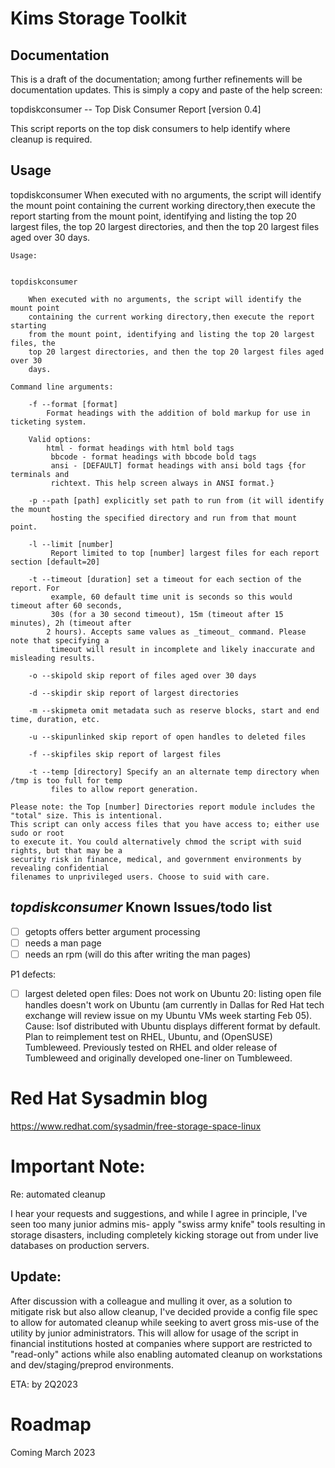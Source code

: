 # Kims Storage Toolkit

## Documentation

This is a draft of the documentation; among further refinements will be documentation updates. This is simply a copy and paste of the help screen:

topdiskconsumer  -- Top Disk Consumer Report [version 0.4]

This script reports on the top disk consumers to help identify where cleanup is required.

## Usage

topdiskconsumer
When executed with no arguments, the script will identify the mount point 
containing the current working directory,then execute the report starting 
from the mount point, identifying and listing the top 20 largest files, the 
top 20 largest directories, and then the top 20 largest files aged over 30 
days.

```
Usage:


topdiskconsumer

	When executed with no arguments, the script will identify the mount point
	containing the current working directory,then execute the report starting
	from the mount point, identifying and listing the top 20 largest files, the
	top 20 largest directories, and then the top 20 largest files aged over 30
	days.

Command line arguments:

	-f --format [format]
		Format headings with the addition of bold markup for use in ticketing system.

	Valid options:
		html - format headings with html bold tags
		 bbcode - format headings with bbcode bold tags
		 ansi - [DEFAULT] format headings with ansi bold tags {for terminals and
		 richtext. This help screen always in ANSI format.}

	-p --path [path] explicitly set path to run from (it will identify the mount
		 hosting the specified directory and run from that mount point.

	-l --limit [number]
		 Report limited to top [number] largest files for each report section [default=20]

	-t --timeout [duration] set a timeout for each section of the report. For
		 example, 60 default time unit is seconds so this would timeout after 60 seconds,
		 30s (for a 30 second timeout), 15m (timeout after 15 minutes), 2h (timeout after
		2 hours). Accepts same values as _timeout_ command. Please note that specifying a
		 timeout will result in incomplete and likely inaccurate and misleading results.

   	-o --skipold skip report of files aged over 30 days

	-d --skipdir skip report of largest directories

	-m --skipmeta omit metadata such as reserve blocks, start and end time, duration, etc.

	-u --skipunlinked skip report of open handles to deleted files

	-f --skipfiles skip report of largest files

	-t --temp [directory] Specify an an alternate temp directory when /tmp is too full for temp
		 files to allow report generation.

Please note: the Top [number] Directories report module includes the "total" size. This is intentional.
This script can only access files that you have access to; either use sudo or root
to execute it. You could alternatively chmod the script with suid rights, but that may be a
security risk in finance, medical, and government environments by revealing confidential
filenames to unprivileged users. Choose to suid with care.

```

## _topdiskconsumer_ Known Issues/todo list
- [ ] getopts offers better argument processing
- [ ] needs a man page
- [ ] needs an rpm (will do this after writing the man pages)

P1 defects:
- [ ] largest deleted open files: Does not work on Ubuntu 20: listing open file handles doesn't work on Ubuntu (am currently in Dallas for Red Hat tech exchange will review issue on my Ubuntu VMs week starting Feb 05). Cause: lsof distributed with Ubuntu displays different format by default. Plan to reimplement test on RHEL, Ubuntu, and (OpenSUSE) Tumbleweed. Previously tested on RHEL and older release of Tumbleweed and originally developed one-liner on Tumbleweed. 


# Red Hat Sysadmin blog

https://www.redhat.com/sysadmin/free-storage-space-linux

# Important Note:

Re: automated cleanup 

I hear your requests and suggestions, and while I agree in principle, I've seen too many junior admins mis-
apply "swiss army knife" tools resulting in storage disasters, including completely kicking storage out from
under live databases on production servers.

## Update: 

After discussion with a colleague and mulling it over, as a solution to mitigate risk but also allow cleanup, I've decided provide a config file spec to allow for automated cleanup while seeking to avert gross mis-use of the utility by junior administrators. This will allow for usage of the script in financial institutions hosted at companies where support are restricted to "read-only" actions while also enabling automated cleanup on workstations and dev/staging/preprod environments.

ETA: by 2Q2023

# Roadmap 

Coming March 2023
